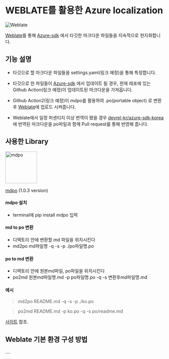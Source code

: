 
# WEBLATE를 활용한 Azure localization


![Weblate](https://s.weblate.org/cdn/Logo-Darktext-borders.png)


 [Weblate](https://weblate.org/ko/)를 통해 [Azure-sdk](https://github.com/Azure/azure-sdk) 에서 타깃한 마크다운 파일들을 지속적으로 현지화합니다.


## 기능 설명

* 타깃으로 할 마크다운 파일들을 settings.yaml(링크 예정)을 통해 특정합니다.

* 타깃으로 한 파일들이 [Azure-sdk](https://github.com/Azure/azure-sdk) 에서 업데이트 될 경우, 현재 레포에 있는 Github Action(링크 예정)이 업데이트된 마크다운을 가져옵니다.
* Github Action2(링크 예정)이 mdpo를 활용하여 .po(portable object) 로 변환 후 
[Weblate](https://weblate.org/ko/)에 업로드 시켜줍니다.

* Weblate에서 일정 퍼센티지 이상 번역이 됐을 경우 [devrel-kr/azure-sdk-korea](https://github.com/devrel-kr/azure-sdk-korean) 에 번역된 마크다운을 po파일과 함께
Pull request를 통해 반영해 줍니다.

## 사용한 Library
<img src="https://mondeja.github.io/mdpo/latest/_static/mdpo.png" width= "100px" alt = "mdpo" />

[mdpo](https://github.com/mondeja/mdpo) (1.0.3 version)

#### mdpo 설치
* terminal에  pip install mdpo 입력
#### md to po 변환
* 디렉토리 안에 변환할 md 파일을 위치시킨다
* md2po md파일명 -q -s -p ./po파일명.po
#### po to md 변환
* 디렉토리 안에 원본md파일, po파일을 위치시킨다
* po2md 원본md파일명.md -p po파일명.po -q -s 변환후md파일명.md
#### 예시
>md2po README.md -q -s -p ./ko.po

>po2md README.md -p ko.po -q -s po/readme.md

[사이트](https://mondeja.github.io/mdpo/latest/) 참조.

## Weblate 기본 환경 구성 방법

....
